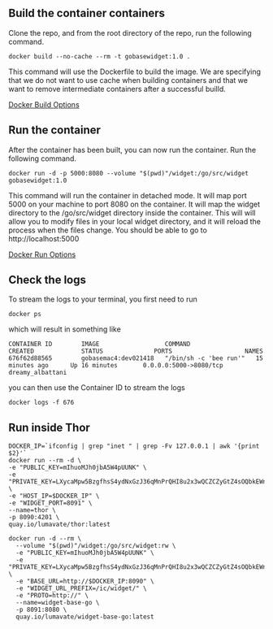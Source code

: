 ## Build the container containers

Clone the repo, and from the root directory of the repo, run the following command.

```
docker build --no-cache --rm -t gobasewidget:1.0 .
```

This command will use the Dockerfile to build the image.  We are specifying that we
do not want to use cache when building containers and that we want to remove intermediate containers after a successful builld.

[Docker Build Options](https://docs.docker.com/engine/reference/commandline/build/)


## Run the container

After the container has been built, you can now run the container.  Run the following command.

```
docker run -d -p 5000:8080 --volume "$(pwd)"/widget:/go/src/widget gobasewidget:1.0
```

This command will run the container in detached mode.  It will map port 5000 on your machine to port 8080 on the container.
It will map the widget directory to the /go/src/widget directory inside the container.  This will will allow you to modify files in your local widget directory, and it will reload the process when the files change.  You should be able to go to http://localhost:5000

[Docker Run Options](https://docs.docker.com/engine/reference/commandline/run/)

## Check the logs

To stream the logs to your terminal, you first need to run

```
docker ps
```

which will result in something like

```
CONTAINER ID        IMAGE                  COMMAND                  CREATED             STATUS              PORTS                    NAMES
676f62d88565        gobasemac4:dev021418   "/bin/sh -c 'bee run'"   15 minutes ago      Up 16 minutes       0.0.0.0:5000->8080/tcp   dreamy_albattani
```

you can then use the Container ID to stream the logs

```
docker logs -f 676
```

## Run inside Thor

```
DOCKER_IP=`ifconfig | grep "inet " | grep -Fv 127.0.0.1 | awk '{print $2}'`
docker run --rm -d \
-e "PUBLIC_KEY=mIhuoMJh0jbA5W4pUUNK" \
-e "PRIVATE_KEY=LXycaMpw5BzgfhsS4ydNxGzJ36qMnPrQHI8u2x3wQCZCZyGtZ4sOQbkEWnHmVchZEa79a0Y3xK7IKCymSLkugyabbJUGuXfyuoKL" \
-e "HOST_IP=$DOCKER_IP" \
-e "WIDGET_PORT=8091" \
--name=thor \
-p 8090:4201 \
quay.io/lumavate/thor:latest

docker run -d --rm \
  --volume "$(pwd)"/widget:/go/src/widget:rw \
  -e "PUBLIC_KEY=mIhuoMJh0jbA5W4pUUNK" \
  -e "PRIVATE_KEY=LXycaMpw5BzgfhsS4ydNxGzJ36qMnPrQHI8u2x3wQCZCZyGtZ4sOQbkEWnHmVchZEa79a0Y3xK7IKCymSLkugyabbJUGuXfyuoKL" \
  -e "BASE_URL=http://$DOCKER_IP:8090" \
  -e "WIDGET_URL_PREFIX=/ic/widget/" \
  -e "PROTO=http://" \
  --name=widget-base-go \
  -p 8091:8080 \
  quay.io/lumavate/widget-base-go:latest
```
